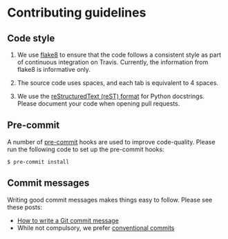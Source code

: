 # Contributing guidelines

## Code style

1. We use [flake8](https://pypi.org/project/flake8/) to ensure that the code
   follows a consistent style as part of continuous integration on Travis.
   Currently, the information from flake8 is informative only.

2. The source code uses spaces, and each tab is equivalent to 4 spaces.

3. We use the [reStructuredText (reST)
   format](https://stackoverflow.com/a/24385103/375067) for Python docstrings.
   Please document your code when opening pull requests.

## Pre-commit

A number of [pre-commit](https://pre-commit.com/) hooks are used to improve code-quality.
Please run the following code to set up the pre-commit hooks:

    $ pre-commit install

## Commit messages

Writing good commit messages makes things easy to follow.
Please see these posts:

- [How to write a Git commit message](https://cbea.ms/git-commit/)
- While not compulsory, we prefer [conventional commits](https://www.conventionalcommits.org/en/v1.0.0/)
